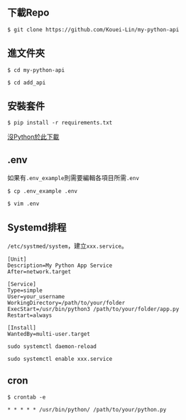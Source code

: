 ## 下載Repo
`$ git clone https://github.com/Kouei-Lin/my-python-api`

## 進文件夾
`$ cd my-python-api`


`$ cd add_api`

## 安裝套件

`$ pip install -r requirements.txt`

[沒Python於此下載](https://www.python.org/downloads/)

## .env
如果有`.env_example`則需要編輯各項目所需`.env`

`$ cp .env_example .env`

`$ vim .env`


## Systemd排程
`/etc/systmed/system`，建立`xxx.service`。

```
[Unit]
Description=My Python App Service
After=network.target

[Service]
Type=simple
User=your_username
WorkingDirectory=/path/to/your/folder
ExecStart=/usr/bin/python3 /path/to/your/folder/app.py
Restart=always

[Install]
WantedBy=multi-user.target
```

`sudo systemctl daemon-reload`

`sudo systemctl enable xxx.service`

## cron
`$ crontab -e`

`* * * * * /usr/bin/python/ /path/to/your/python.py`
